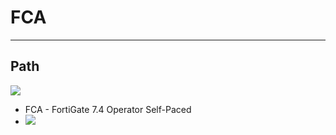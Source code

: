 # FCA

---

## Path
<img src="https://i.imgur.com/FpTsosE.png">

* FCA - FortiGate 7.4 Operator Self-Paced
* <img src="https://i.imgur.com/wZqRMB2.png">
